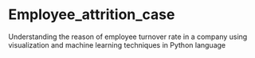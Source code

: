 # Employee_attrition_case
Understanding the reason of employee turnover rate in a company using visualization and machine learning techniques in Python language
